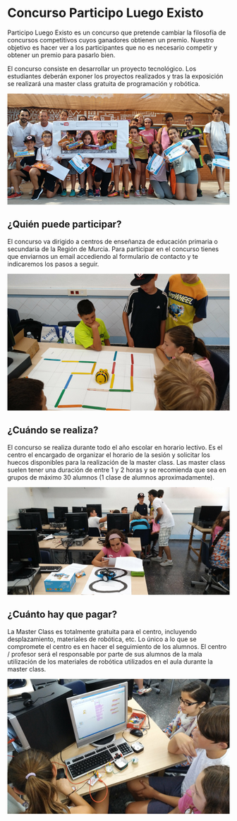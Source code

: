 # Concurso Participo Luego Existo

Participo Luego Existo es un concurso que pretende cambiar la filosofía de concursos competitivos cuyos ganadores obtienen un premio. Nuestro objetivo es hacer ver a los participantes que no es necesario competir y obtener un premio para pasarlo bien.

El concurso consiste en desarrollar un proyecto tecnológico. Los estudiantes deberán exponer los proyectos realizados y tras la exposición se realizará una master class gratuita de programación y robótica.

![](img/1.png)


## ¿Quién puede participar?

El concurso va dirigido a centros de enseñanza de educación primaria o secundaria de la Región de Murcia. Para participar en el concurso tienes que enviarnos un email accediendo al formulario de contacto y te indicaremos los pasos a seguir.

![](img/2.png)

## ¿Cuándo se realiza?

El concurso se realiza durante todo el año escolar en horario lectivo. Es el centro el encargado de organizar el horario de la sesión y solicitar los huecos disponibles para la realización de la master class. Las master class suelen tener una duración de entre 1 y 2 horas y se recomienda que sea en grupos de máximo 30 alumnos (1 clase de alumnos aproximadamente).

![](img/3.png)

## ¿Cuánto hay que pagar?

La Master Class es totalmente gratuita para el centro, incluyendo desplazamiento, materiales de robótica, etc. Lo único a lo que se compromete el centro es en hacer el seguimiento de los alumnos. El centro / profesor será el responsable por parte de sus alumnos de la mala utilización de los materiales de robótica utilizados en el aula durante la master class.

![](img/4.png)
